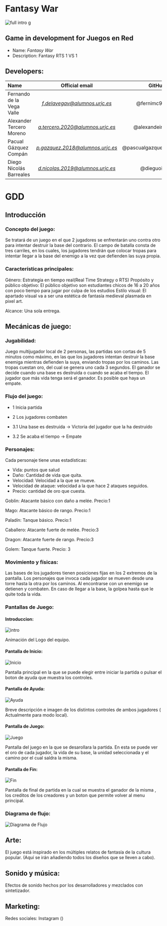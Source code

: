 # Fantasy War
![full intro g](https://user-images.githubusercontent.com/115580903/196520801-17ccc620-c32b-4528-9b38-94fa0f335696.gif)

## Game in development for Juegos en Red
 - Name: *Fantasy War*
 - Description: Fantasy RTS 1 VS 1 
## Developers: 
| Name | Official email | GitHub |
| :---        |    :----:   |          ---: |
| Fernando de la Vega Valle | *f.delavegav@alumnos.urjc.es* | @fernimc96 |
| Alexander Tercero Moreno | *a.tercero.2020@alumnos.urjc.es* | @alexandeiro |
| Pacual Gázquez Compán | *p.gazquez.2018@alumnos.urjc.es* | @pascualgazquez |
| Diego Nicolás Barreales| *d.nicolas.2019@alumnos.urjc.es* | @dieguoin |

# GDD
## Introducción
### Concepto del juego:
Se tratará de un juego en el que 2 jugadores se enfrentarán uno contra otro para intentar destruir la base del contrario. El campo de batalla consta de tres carriles, en los cuales, los jugadores tendrán que colocar tropas para intentar llegar a la base del enemigo a la vez que defienden las suya propia.
### Características principales:
Género: 
Estrategia en tiempo real(Real Time Strategy o RTS)
Propósito y público objetivo: 
El público objetivo son estudiantes chicos de 16 a 20 años con poco tiempo para jugar por culpa de los estudios
Estilo visual:
El apartado visual va a ser una estética de fantasía medieval plasmada en pixel art.

Alcance:
Una sola entrega.

## Mecánicas de juego:

### Jugabilidad:

Juego multijugador local de 2 personas, las partidas son cortas de 5 minutos como máximo, en las que los jugadores intentan destruir la base enemiga mientras defienden la suya, enviando tropas por los caminos. Las tropas cuestan oro, del cual se genera uno cada 3 segundos.
El ganador se decide cuando una base es destruida o cuando se acaba el tiempo. El jugador que más vida tenga será el ganador. Es posible que haya un empate.

### Flujo del juego:
- 1 Inicia partida

- 2 Los jugadores combaten

- 3.1 Una base es destruida → Victoria del jugador que la ha destruido

- 3.2 Se acaba el tiempo → Empate





### Personajes:
Cada personaje tiene unas estadísticas:
- Vida: puntos que salud
- Daño: Cantidad de vida que quita.
- Velocidad: Velocidad a la que se mueve.
- Velocidad de ataque: velocidad a la que hace 2 ataques seguidos.
- Precio: cantidad de oro que cuesta.
	
Goblin: 
Atacante básico con daño a melée.
Precio:1

Mago:
Atacante básico de rango.
Precio:1

Paladín:
Tanque básico.
Precio:1

Caballero:
Atacante fuerte de melée.
Precio:3

Dragon:
Atacante fuerte de rango.
Precio:3

Golem:
Tanque fuerte.
Precio: 3


### Movimiento y físicas:
Las bases de los jugadores tienen posiciones fijas en los 2 extremos de la pantalla.
Los personajes que invoca cada jugador se mueven desde una torre hasta la otra por los caminos. Al encontrarse con un enemigo se detienen y combaten. En caso de llegar a la base, la golpea hasta que le quite toda la vida.


### Pantallas de Juego:

#### Introduccion:

![intro](https://user-images.githubusercontent.com/115580903/204624928-63edd4e2-2766-44b2-8e95-4f854cf2c132.PNG)

Animación del Logo del equipo.

#### Pantalla de Inicio:

![Inicio](https://user-images.githubusercontent.com/115580903/204625038-b206d85a-d9ca-4407-b55d-647c527ad4c3.PNG)

Pantalla principal en la que se puede elegir entre iniciar la partida o pulsar el boton de ayuda que muestra los controles.

#### Pantalla de Ayuda:

![Ayuda](https://user-images.githubusercontent.com/115580903/204625186-613fed45-e78e-4fdc-b38d-aea8700e690d.PNG)

Breve descripción e imagen de los distintos controles de ambos jugadores ( Actualmente para modo local).

#### Pantalla de Juego:

![Juego](https://user-images.githubusercontent.com/115580903/204625300-049ede88-1bc5-42e5-9394-8b07278cf49e.PNG)

Pantalla del juego en la que se desarollara la partida. En esta se puede ver el oro de cada jugador, la vida de su base, la unidad seleccionada y el camino por el cual saldra la misma.

#### Pantalla de Fin:

![Fin](https://user-images.githubusercontent.com/115580903/204625526-c3199572-d0af-45ce-b84c-a7c278abf2d2.PNG)

Pantalla de final de partida en la cual se muestra el ganador de la misma , los creditos de los creadores y un boton que permite volver al menu principal.


### Diagrama de flujo:

![Diagrama de Flujo](https://user-images.githubusercontent.com/115580903/204632533-725dc706-7d29-4baa-914b-e1e9bac46382.png)



## Arte:
El juego está inspirado en los múltiples relatos de fantasía de la cultura popular.
(Aquí se irán añadiendo todos los diseños que se lleven a cabo).





## Sonido y música:
Efectos de sonido hechos por los desarrolladores y mezclados con sintetizador.
## Marketing:
Redes sociales: Instagram ()

